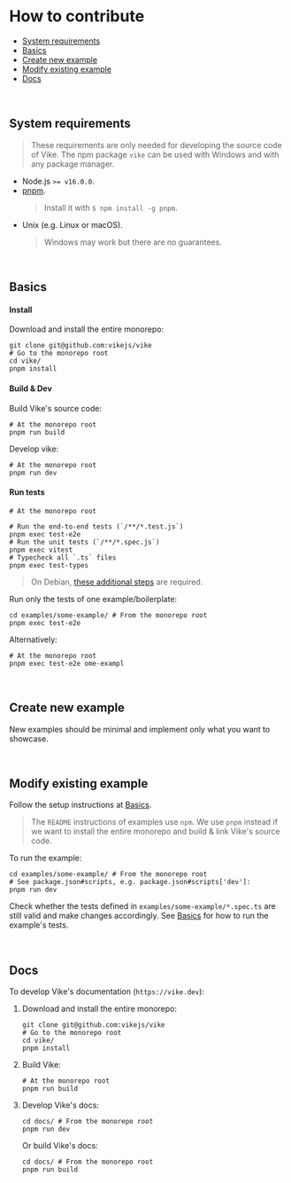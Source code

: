 # How to contribute

- [System requirements](#system-requirements)
- [Basics](#basics)
- [Create new example](#create-new-example)
- [Modify existing example](#modify-existing-example)
- [Docs](#docs)

<br/>


## System requirements

> These requirements are only needed for developing the source code of Vike. The npm package `vike` can be used with Windows and with any package manager.

- Node.js `>= v16.0.0`.
- [pnpm](https://pnpm.io/).
  > Install it with `$ npm install -g pnpm`.
- Unix (e.g. Linux or macOS).
  > Windows may work but there are no guarantees.

<br/>


## Basics

#### Install

Download and install the entire monorepo:

```shell
git clone git@github.com:vikejs/vike
# Go to the monorepo root
cd vike/
pnpm install
```

#### Build & Dev

Build Vike's source code:

```shell
# At the monorepo root
pnpm run build
```

Develop vike:

```shell
# At the monorepo root
pnpm run dev
```

#### Run tests

```shell
# At the monorepo root

# Run the end-to-end tests (`/**/*.test.js`)
pnpm exec test-e2e
# Run the unit tests (`/**/*.spec.js`)
pnpm exec vitest
# Typecheck all `.ts` files
pnpm exec test-types
```

> On Debian, [these additional steps](https://github.com/vikejs/vike/issues/283#issuecomment-1072974554) are required.

Run only the tests of one example/boilerplate:

```shell
cd examples/some-example/ # From the monorepo root
pnpm exec test-e2e
```

Alternatively:

```shell
# At the monorepo root
pnpm exec test-e2e ome-exampl
```

<br/>


## Create new example

New examples should be minimal and implement only what you want to showcase.

<br/>


## Modify existing example

Follow the setup instructions at [Basics](#basics).

> The `README` instructions of examples use `npm`. We use `pnpm` instead if we want to install the entire monorepo and build & link Vike's source code.

To run the example:

```shell
cd examples/some-example/ # From the monorepo root
# See package.json#scripts, e.g. package.json#scripts['dev']:
pnpm run dev
```

Check whether the tests defined in `examples/some-example/*.spec.ts` are still valid and make changes accordingly. See [Basics](#basics) for how to run the example's tests.

<br/>


## Docs

To develop Vike's documentation (`https://vike.dev`):

1. Download and install the entire monorepo:
   ```shell
   git clone git@github.com:vikejs/vike
   # Go to the monorepo root
   cd vike/
   pnpm install
   ```

1. Build Vike:
   ```shell
   # At the monorepo root
   pnpm run build
   ```

1. Develop Vike's docs:
   ```shell
   cd docs/ # From the monorepo root
   pnpm run dev
   ```
   Or build Vike's docs:
   ```shell
   cd docs/ # From the monorepo root
   pnpm run build
   ```
